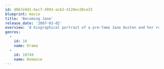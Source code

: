 ```yaml
---
id: d067e9d1-6ec7-4993-ac62-4120ecd8ce33
blueprint: movie
title: 'Becoming Jane'
release_date: '2007-03-02'
overview: 'A biographical portrait of a pre-fame Jane Austen and her romance with a young Irishman.'
genres:
  -
    id: 18
    name: Drama
  -
    id: 10749
    name: Romance
---
```

